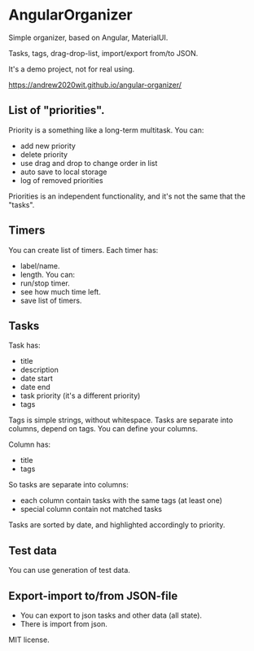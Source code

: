 # AngularOrganizer

Simple organizer, based on Angular, MaterialUI.

Tasks, tags, drag-drop-list, import/export from/to JSON.

It's a demo project, not for real using.

https://andrew2020wit.github.io/angular-organizer/

## List of "priorities".

Priority is a something like a long-term multitask.
You can:

- add new priority
- delete priority
- use drag and drop to change order in list
- auto save to local storage
- log of removed priorities

Priorities is an independent functionality, and it's not the same that the "tasks".

## Timers

You can create list of timers. Each timer has:

- label/name.
- length.
  You can:
- run/stop timer.
- see how much time left.
- save list of timers.

## Tasks

Task has:

- title
- description
- date start
- date end
- task priority (it's a different priority)
- tags

Tags is simple strings, without whitespace.
Tasks are separate into columns, depend on tags.
You can define your columns.

Column has:

- title
- tags

So tasks are separate into columns:

- each column contain tasks with the same tags (at least one)
- special column contain not matched tasks

Tasks are sorted by date, and highlighted accordingly to priority.

## Test data

You can use generation of test data.

## Export-import to/from JSON-file

- You can export to json tasks and other data (all state).
- There is import from json.

MIT license.
